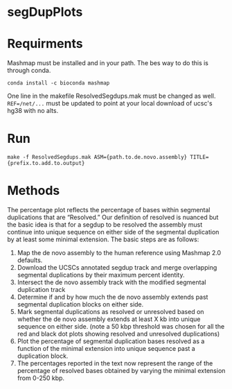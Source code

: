 # segDupPlots

# Requirments 
Mashmap must be installed and in your path. The bes way to do this is through conda. 
```
conda install -c bioconda mashmap 
```
One line in the makefile ResolvedSegdups.mak must be changed as well. `REF=/net/...` must be updated
to point at your local download of ucsc's hg38 with no alts. 

# Run 
```
make -f ResolvedSegdups.mak ASM={path.to.de.novo.assembly} TITLE={prefix.to.add.to.output}
```

# Methods 
The percentage plot reflects the percentage of bases within segmental duplications that are “Resolved.” Our definition of resolved is nuanced but the basic idea is that for a segdup to be resolved the assembly must continue into unique sequence on either side of the segmental duplication by at least some minimal extension. The basic steps are as follows:
1. Map the de novo assembly to the human reference using Mashmap 2.0 defaults. 
2. Download the UCSCs annotated segdup track and merge overlapping segmental duplications by their maximum percent identity. 
3. Intersect the de novo assembly track with the modified segmental duplication track
4. Determine if and by how much the de novo assembly extends past segmental duplication blocks on either side.
5. Mark segmental duplications as resolved or unresolved based on whether the de novo assembly extends at least X kb into unique sequence on either side. (note a 50 kbp threshold was chosen for all the red and black dot plots showing resolved and unresolved duplications)
6. Plot the percentage of segmental duplication bases resolved as a function of the minimal extension into unique sequence past a duplication block.
7. The percentages reported in the text now represent the range of the percentage of resolved bases obtained by varying the minimal extension from 0-250 kbp. 


